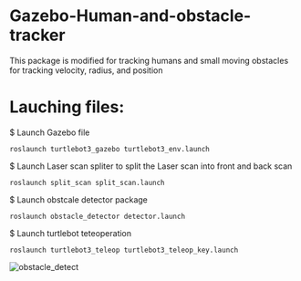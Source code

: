 # Gazebo-Human-and-obstacle-tracker
This package is modified for tracking humans and small moving obstacles for tracking velocity, radius, and position

# Lauching files:

$ Launch Gazebo file
```
roslaunch turtlebot3_gazebo turtlebot3_env.launch 
```

$ Launch Laser scan spliter to split the Laser scan into front and back scan
```
roslaunch split_scan split_scan.launch 
```

$ Launch obstcale detector package
```
roslaunch obstacle_detector detector.launch
```

$ Launch turtlebot teteoperation
```
roslaunch turtlebot3_teleop turtlebot3_teleop_key.launch 
```

![obstacle_detect](https://user-images.githubusercontent.com/49041896/101849358-89672880-3b25-11eb-8dc6-33262c6d647f.gif)



